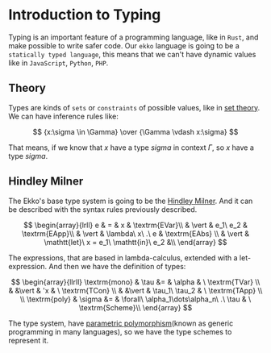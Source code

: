 # Introduction to Typing

Typing is an important feature of a programming language, like in `Rust`, and make possible to write safer code.
Our `ekko` language is going to be a `statically typed language`, this means that we can't have dynamic values like in
`JavaScript`, `Python`, `PHP`.

## Theory

Types are kinds of `sets` or `constraints` of possible values, like
in [set theory](https://en.wikipedia.org/wiki/Set_theory). We can have inference rules like:

$$ {x:\sigma \in \Gamma} \over {\Gamma \vdash x:\sigma} $$

That means, if we know that $x$ have a type $sigma$ in context $\Gamma$, so $x$ have a type $sigma$.

## Hindley Milner

The Ekko's base type system is going to be the [Hindley Milner](https://en.wikipedia.org/wiki/Hindley%E2%80%93Milner_type_system). And it can be described with the syntax rules previously described.

$$
\begin{array}{lrll}
  e & =     & x                                   & \textrm{EVar}\\
    & \vert & e_1\ e_2                            & \textrm{EApp}\\
    & \vert & \lambda\ x\ .\ e                    & \textrm{EAbs} \\
    & \vert & \mathtt{let}\ x = e_1\ \mathtt{in}\ e_2 &\\
\end{array}
$$

The expressions, that are based in lambda-calculus, extended with a let-expression. And then we have the definition of types:

$$
\begin{array}{llrll}
  \textrm{mono} & \tau &=     & \alpha         & \ \textrm{TVar} \\
                &      &\vert & 'x             & \ \textrm{TCon} \\
                &      &\vert & \tau_1\ \tau_2 & \ \textrm{TApp} \\
  \\
  \textrm{poly} & \sigma &= & \forall\ \alpha_1\dots\alpha_n\ .\ \tau & \ \textrm{Scheme}\\
\end{array}
$$

The type system, have [parametric polymorphism](https://en.wikipedia.org/wiki/Parametric_polymorphism)(known as generic programming in many languages), so we have the type schemes to represent it.

